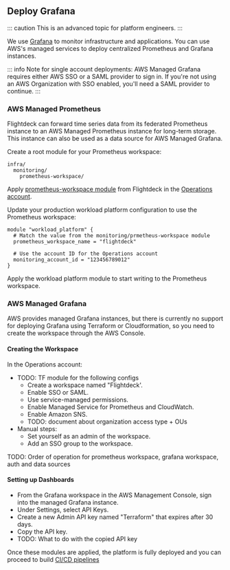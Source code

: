 ## Deploy Grafana

::: caution
This is an advanced topic for platform engineers.
:::

We use [Grafana](https://grafana.com/) to monitor infrastructure and
applications. You can use AWS's managed services to deploy centralized
Prometheus and Grafana instances.

::: info
Note for single account deployments: AWS Managed Grafana requires
either AWS SSO or a SAML provider to sign in. If you're not using an AWS
Organization with SSO enabled, you'll need a SAML provider to continue.
:::

### AWS Managed Prometheus

Flightdeck can forward time series data from its federated Prometheus
instance to an AWS Managed Prometheus instance for long-term storage.
This instance can also be used as a data source for AWS Managed Grafana.

Create a root module for your Prometheus workspace:

```
infra/
  monitoring/
    prometheus-workspace/
```

Apply [prometheus-workspace module](https://github.com/thoughtbot/flightdeck/tree/main/aws/prometheus-workspace)
from Flightdeck in the [Operations account](#aws-accounts).

Update your production workload platform configuration to use the
Prometheus workspace:

```
module "workload_platform" {
  # Match the value from the monitoring/prmetheus-workspace module
  prometheus_workspace_name = "flightdeck"

  # Use the account ID for the Operations account
  monitoring_account_id = "123456789012"
}
```

Apply the workload platform module to start writing to the Prometheus workspace.

### AWS Managed Grafana

AWS provides managed Grafana instances, but there is currently no support for
deploying Grafana using Terraform or Cloudformation, so you need to create the
workspace through the AWS Console.

#### Creating the Workspace

In the Operations account:

- TODO: TF module for the following configs
    - Create a workspace named "Flightdeck'.
    - Enable SSO or SAML.
    - Use service-managed permissions.
    - Enable Managed Service for Prometheus and CloudWatch.
    - Enable Amazon SNS.
    - TODO: document about organization access type + OUs
- Manual steps:
    - Set yourself as an admin of the workspace.
    - Add an SSO group to the workspace.

TODO: Order of operation for prometheus workspace, grafana workspace,
auth and data sources

#### Setting up Dashboards

- From the Grafana workspace in the AWS Management Console, sign into
  the managed Grafana instance.
- Under Settings, select API Keys.
- Create a new Admin API key named "Terraform" that expires after 30
  days.
- Copy the API key.
- TODO: What to do with the copied API key

Once these modules are applied, the platform is fully deployed and you
can proceed to build [CI/CD pipelines](#building-cicd-pipelines)
